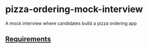 # pizza-ordering-mock-interview
A mock interview where candidates build a pizza ordering app

## [Requirements](Requirements.md)